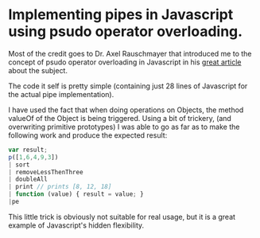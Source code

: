 Implementing pipes in Javascript using psudo operator overloading.
======
Most of the credit goes to Dr. Axel Rauschmayer that introduced me to the concept of psudo operator overloading in Javascript in his [great article](http://www.2ality.com/2011/12/fake-operator-overloading.html?m=1) about the subject.

The code it self is pretty simple (containing just 28 lines of Javascript for the actual pipe implementation).

I have used the fact that when doing operations on Objects, the method valueOf of the Object is being triggered.
Using a bit of trickery, (and overwriting primitive prototypes) I was able to go as far as to make the following work and produce the expected result:
 ```javascript
var result;
p([1,6,4,9,3])
 | sort
 | removeLessThenThree
 | doubleAll
 | print // prints [8, 12, 18]
 | function (value) { result = value; }
 |pe
```

This little trick is obviously not suitable for real usage, but it is a great example of Javascript's hidden flexibility.

